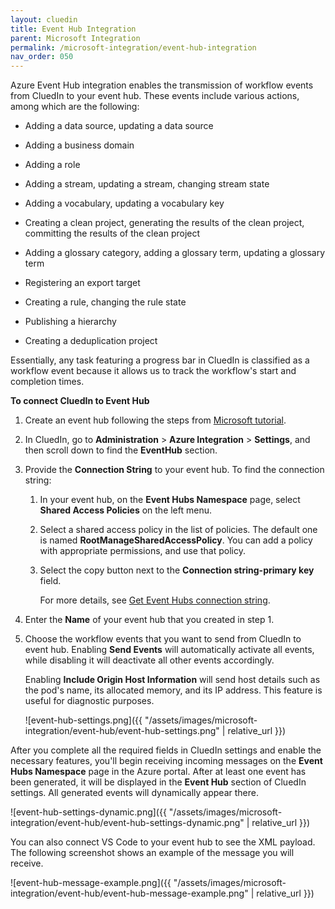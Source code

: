 ```yaml
---
layout: cluedin
title: Event Hub Integration
parent: Microsoft Integration
permalink: /microsoft-integration/event-hub-integration
nav_order: 050
---
```


Azure Event Hub integration enables the transmission of workflow events from CluedIn to your event hub. These events include various actions, among which are the following:

- Adding a data source, updating a data source

- Adding a business domain

- Adding a role

- Adding a stream, updating a stream, changing stream state

- Adding a vocabulary, updating a vocabulary key

- Creating a clean project, generating the results of the clean project, committing the results of the clean project

- Adding a glossary category, adding a glossary term, updating a glossary term

- Registering an export target

- Creating a rule, changing the rule state

- Publishing a hierarchy

- Creating a deduplication project

Essentially, any task featuring a progress bar in CluedIn is classified as a workflow event because it allows us to track the workflow's start and completion times.

**To connect CluedIn to Event Hub**

1. Create an event hub following the steps from [Microsoft tutorial](https://learn.microsoft.com/en-us/azure/event-hubs/event-hubs-create).

1. In CluedIn, go to **Administration** > **Azure Integration** > **Settings**, and then scroll down to find the **EventHub** section.

1. Provide the **Connection String** to your event hub. To find the connection string:

    1. In your event hub, on the **Event Hubs Namespace** page, select **Shared Access Policies** on the left menu.

    1. Select a shared access policy in the list of policies. The default one is named **RootManageSharedAccessPolicy**. You can add a policy with appropriate permissions, and use that policy.

    1. Select the copy button next to the **Connection string-primary key** field.

        For more details, see [Get Event Hubs connection string](https://learn.microsoft.com/en-us/azure/event-hubs/event-hubs-get-connection-string#connection-string-for-a-namespace).

1. Enter the **Name** of your event hub that you created in step 1.

1. Choose the workflow events that you want to send from CluedIn to event hub. Enabling **Send Events** will automatically activate all events, while disabling it will deactivate all other events accordingly.

    Enabling **Include Origin Host Information** will send host details such as the pod's name, its allocated memory, and its IP address. This feature is useful for diagnostic purposes.

    ![event-hub-settings.png]({{ "/assets/images/microsoft-integration/event-hub/event-hub-settings.png" | relative_url }})

After you complete all the required fields in CluedIn settings and enable the necessary features, you'll begin receiving incoming messages on the **Event Hubs Namespace** page in the Azure portal. After at least one event has been generated, it will be displayed in the **Event Hub** section of CluedIn settings. All generated events will dynamically appear there.

![event-hub-settings-dynamic.png]({{ "/assets/images/microsoft-integration/event-hub/event-hub-settings-dynamic.png" | relative_url }})

You can also connect VS Code to your event hub to see the XML payload. The following screenshot shows an example of the message you will receive.

![event-hub-message-example.png]({{ "/assets/images/microsoft-integration/event-hub/event-hub-message-example.png" | relative_url }})